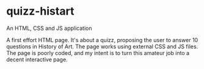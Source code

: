 # quizz-histart
An HTML, CSS and JS application

A first effort HTML page. It's about a quizz, proposing the user to answer 10 questions in History of Art. The page works using external CSS and JS files. The page is poorly coded, and my intent is to turn this amateur job into a decent interactive page.
